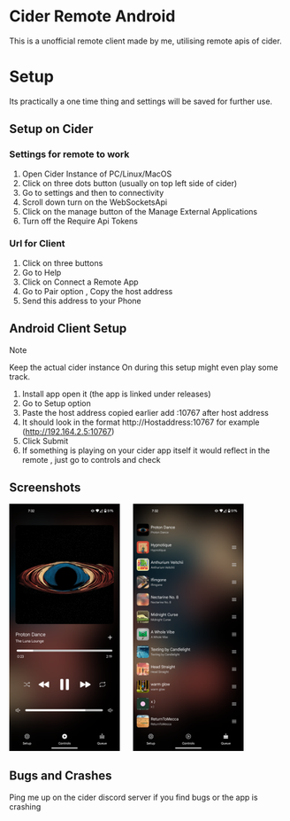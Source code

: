 # Cider Remote Android
This is a unofficial remote client made by me, utilising remote apis of cider.  

# Setup 
Its practically a one time thing and settings will be saved for further use.

## Setup on Cider
### Settings for remote to work
1. Open Cider Instance of PC/Linux/MacOS
2. Click on three dots button (usually on top left side of cider)
3. Go to settings and then to connectivity
4. Scroll down turn on the WebSocketsApi
5. Click on the manage button of the Manage External Applications
6. Turn off the Require Api Tokens

### Url for Client
1. Click on three buttons
2. Go to Help
3. Click on Connect a Remote App
4. Go to Pair option , Copy the host address
5. Send this address to your Phone


## Android Client Setup
> [!NOTE]
> Keep the actual cider instance On during this setup might even play some track.
1. Install app open it (the app is linked under releases)
2. Go to Setup option
3. Paste the host address copied earlier add :10767 after host address
4. It should look in the format http://Hostaddress:10767 for example (http://192.164.2.5:10767)
5. Click Submit
6. If something is playing on your cider app itself it would reflect in the remote , just go to controls and check

## Screenshots
<div>
<img src="/screenshots/Controls.png" width="200"/>
<img src="/screenshots/Queue.png" width="200" hspace="20"/>
</div>

## Bugs and Crashes
Ping me up on the cider discord server if you find bugs or the app is crashing
